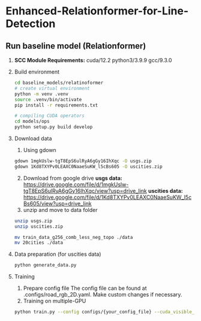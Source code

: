 # Enhanced-Relationformer-for-Line-Detection

## Run baseline model (Relationformer)
1. **SCC Module Requirements:** cuda/12.2 python3/3.9.9 gcc/9.3.0

2. Build environment
    ```sh
    cd baseline_models/relatinoformer
    # create virtual environment
    python -m venv .venv
    source .venv/bin/activate
    pip install -r requirements.txt

    # compiling CUDA operators
    cd models/ops
    python setup.py build develop
    ```

3. Download data
    1. Using gdown
    ```sh
    gdown 1mgkUslw-tgT8EpS6ulRyA6gGy16IhXqc -O usgs.zip
    gdown 1Kd8TXYPv0LEAXC0NaaeSuKW_l5cBs605 -O uscities.zip
    ```
    2. Download from google drive
    **usgs data:** https://drive.google.com/file/d/1mgkUslw-tgT8EpS6ulRyA6gGy16IhXqc/view?usp=drive_link
    **uscities data:** https://drive.google.com/file/d/1Kd8TXYPv0LEAXC0NaaeSuKW_l5cBs605/view?usp=drive_link
    3. unzip and move to data folder
    ```sh
    unzip usgs.zip
    unzip uscities.zip

    mv train_data_g256_comb_less_neg_topo ./data
    mv 20cities ./data
    ```

4. Data preparation (for uscities data)
    ```sh
    python generate_data.py
    ```
    
5. Training
    1. Prepare config file
    The config file can be found at .configs/road_rgb_2D.yaml. Make custom changes if necessary.
    2. Training on multiple-GPU
    ```sh
    python train.py --config configs/{your_config_file} --cuda_visible_device 0 1
    ```